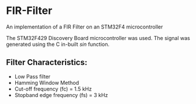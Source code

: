 # FIR-Filter
An implementation of a FIR Filter on an STM32F4 microcontroller

The STM32F429 Discovery Board microcontroller was used.
The signal was generated using the C in-built *sin* function.

## Filter Characteristics:

- Low Pass filter
- Hamming Window Method
- Cut-off frequency (fc) = 1.5 kHz
- Stopband edge frequency (fs) = 3 kHz
